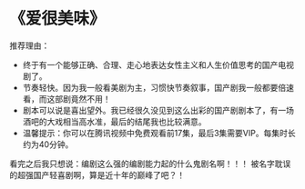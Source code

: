 # 《爱很美味》

推荐理由：

- 终于有一个能够正确、合理、走心地表达女性主义和人生价值思考的国产电视剧了。
- 节奏轻快。因为我一般看美剧为主，习惯快节奏叙事，国产剧我一般都要倍速看，而这部剧竟然不用！
- 剧本可以说是喜出望外。我已经很久没见到这么出彩的国产剧剧本了，有一场酒吧的大戏相当高水准，最后的结尾我也比较满意。
- 温馨提示：你可以在腾讯视频中免费观看前17集，最后3集需要VIP。每集时长约为40分钟。

看完之后我只想说：编剧这么强的编剧能力起的什么鬼剧名啊！！！ 被名字耽误的超强国产轻喜剧啊，算是近十年的巅峰了吧？！